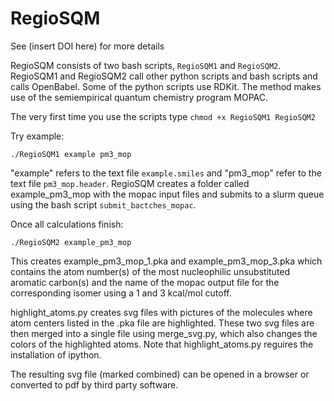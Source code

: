 # RegioSQM
See (insert DOI here) for more details

RegioSQM consists of two bash scripts, `RegioSQM1` and `RegioSQM2`. RegioSQM1 and RegioSQM2 call other python scripts and bash scripts and calls OpenBabel. Some of the python scripts use RDKit. The method makes use of the semiempirical quantum chemistry program MOPAC. 

The very first time you use the scripts type `chmod +x RegioSQM1 RegioSQM2`

Try example:

    ./RegioSQM1 example pm3_mop

"example" refers to the text file `example.smiles` and "pm3_mop" refer to the text file `pm3_mop.header`. 
RegioSQM creates a folder called example_pm3_mop with the mopac input files and submits to a slurm queue using the bash script `submit_bactches_mopac`.

Once all calculations finish:

    ./RegioSQM2 example_pm3_mop

This creates example_pm3_mop_1.pka and example_pm3_mop_3.pka which contains the atom number(s) of the most nucleophilic unsubstituted aromatic carbon(s) and the name of the mopac output file for the corresponding isomer using a 1 and 3 kcal/mol cutoff.  

highlight_atoms.py creates svg files with pictures of the molecules where atom centers listed in the .pka file are highlighted. These two svg files are then merged into a single file using merge_svg.py, which also changes the colors of the highlighted atoms.  Note that highlight_atoms.py reguires the installation of ipython.  

The resulting svg file (marked combined) can be opened in a browser or converted to pdf by third party software.
